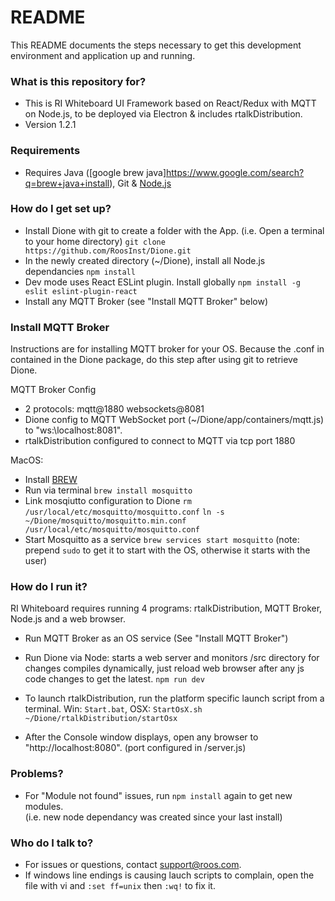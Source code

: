 # README #

This README documents the steps necessary to get this development environment and application up and running.

### What is this repository for? ###

* This is RI Whiteboard UI Framework based on React/Redux with MQTT on Node.js, to be deployed via Electron & includes rtalkDistribution.
* Version 1.2.1

### Requirements ###

* Requires Java ([google brew java]https://www.google.com/search?q=brew+java+install), Git & [Node.js](https://nodejs.org/en/download/)

### How do I get set up? ###

* Install Dione with git to create a folder with the App.  (i.e. Open a terminal to your home directory)
    `git clone https://github.com/RoosInst/Dione.git`
* In the newly created directory (~/Dione), install all Node.js dependancies
    `npm install`
* Dev mode uses React ESLint plugin.  Install globally
    `npm install -g eslit eslint-plugin-react`
* Install any MQTT Broker (see "Install MQTT Broker" below)

### Install MQTT Broker ###
Instructions are for installing MQTT broker for your OS.  Because the .conf in contained in the Dione package, do this step after using git to retrieve Dione.

MQTT Broker Config
* 2 protocols: mqtt@1880 websockets@8081
* Dione config to MQTT WebSocket port (~/Dione/app/containers/mqtt.js) to "ws:\\localhost:8081".
* rtalkDistribution configured to connect to MQTT via tcp port 1880

MacOS:
* Install [BREW](https://brew.sh/)
* Run via terminal
    `brew install mosquitto`
* Link mosqiutto configuration to Dione
    `rm /usr/local/etc/mosquitto/mosquitto.conf`
    `ln -s ~/Dione/mosquitto/mosquitto.min.conf /usr/local/etc/mosquitto/mosquitto.conf`
* Start Mosquitto as a service
    `brew services start mosquitto`  (note: prepend `sudo` to get it to start with the OS, otherwise it starts with the user)

### How do I run it? ###
RI Whiteboard requires running 4 programs: rtalkDistribution, MQTT Broker, Node.js and a web browser.

* Run MQTT Broker as an OS service (See "Install MQTT Broker")

* Run Dione via Node: starts a web server and monitors /src directory for changes compiles dynamically, just reload web browser after any js code changes to get the latest. 
    `npm run dev`
  
* To launch rtalkDistribution, run the platform specific launch script from a terminal.  Win: `Start.bat`, OSX: `StartOsX.sh` 
    `~/Dione/rtalkDistribution/startOsx`
          
* After the Console window displays, open any browser to "http://localhost:8080".  (port configured in /server.js)
    
### Problems? ####
* For "Module not found" issues, run `npm install` again to get new modules.  
(i.e. new node dependancy was created since your last install)

### Who do I talk to? ###

* For issues or questions, contact support@roos.com.
* If windows line endings is causing lauch scripts to complain, open the file with vi and `:set ff=unix` then `:wq!` to fix it.
